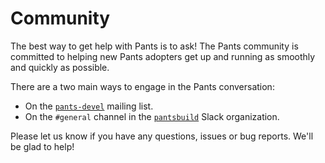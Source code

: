 Community
=========

The best way to get help with Pants is to ask!  The Pants community is committed to helping 
new Pants adopters get up and running as smoothly and quickly as possible.

There are a two main ways to engage in the Pants conversation:

+ On the <a href="https://groups.google.com/forum/#!forum/pants-devel">`pants-devel`</a> mailing list.
+ On the `#general` channel in the <a href="https://pantsbuild.slack.com/">`pantsbuild`</a> Slack organization.

Please let us know if you have any questions, issues or bug reports. We'll be glad to help!
